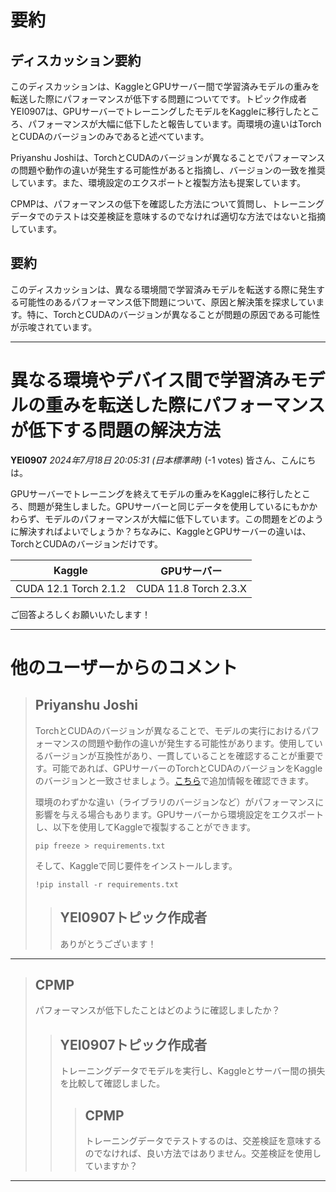 # 要約 
## ディスカッション要約

このディスカッションは、KaggleとGPUサーバー間で学習済みモデルの重みを転送した際にパフォーマンスが低下する問題についてです。トピック作成者YEI0907は、GPUサーバーでトレーニングしたモデルをKaggleに移行したところ、パフォーマンスが大幅に低下したと報告しています。両環境の違いはTorchとCUDAのバージョンのみであると述べています。

Priyanshu Joshiは、TorchとCUDAのバージョンが異なることでパフォーマンスの問題や動作の違いが発生する可能性があると指摘し、バージョンの一致を推奨しています。また、環境設定のエクスポートと複製方法も提案しています。

CPMPは、パフォーマンスの低下を確認した方法について質問し、トレーニングデータでのテストは交差検証を意味するのでなければ適切な方法ではないと指摘しています。

## 要約

このディスカッションは、異なる環境間で学習済みモデルを転送する際に発生する可能性のあるパフォーマンス低下問題について、原因と解決策を探求しています。特に、TorchとCUDAのバージョンが異なることが問題の原因である可能性が示唆されています。 


---
# 異なる環境やデバイス間で学習済みモデルの重みを転送した際にパフォーマンスが低下する問題の解決方法

**YEI0907** *2024年7月18日 20:05:31 (日本標準時)* (-1 votes)
皆さん、こんにちは。

GPUサーバーでトレーニングを終えてモデルの重みをKaggleに移行したところ、問題が発生しました。GPUサーバーと同じデータを使用しているにもかかわらず、モデルのパフォーマンスが大幅に低下しています。この問題をどのように解決すればよいでしょうか？ちなみに、KaggleとGPUサーバーの違いは、TorchとCUDAのバージョンだけです。

| Kaggle | GPUサーバー |
|---|---|
| CUDA 12.1 Torch 2.1.2 | CUDA 11.8 Torch 2.3.X |

ご回答よろしくお願いいたします！

---
# 他のユーザーからのコメント

> ## Priyanshu Joshi
> 
> TorchとCUDAのバージョンが異なることで、モデルの実行におけるパフォーマンスの問題や動作の違いが発生する可能性があります。使用しているバージョンが互換性があり、一貫していることを確認することが重要です。可能であれば、GPUサーバーのTorchとCUDAのバージョンをKaggleのバージョンと一致させましょう。[こちら](https://pytorch.org/get-started/locally/)で追加情報を確認できます。
> 
> 環境のわずかな違い（ライブラリのバージョンなど）がパフォーマンスに影響を与える場合もあります。GPUサーバーから環境設定をエクスポートし、以下を使用してKaggleで複製することができます。
> 
> ```
> pip freeze > requirements.txt
> 
> ```
> 
> そして、Kaggleで同じ要件をインストールします。
> 
> ```
> !pip install -r requirements.txt
> 
> ```
> 
> 
> 
> > ## YEI0907トピック作成者
> > 
> > ありがとうございます！
> > 
> > 
> > 
---
> ## CPMP
> 
> パフォーマンスが低下したことはどのように確認しましたか？
> 
> 
> 
> > ## YEI0907トピック作成者
> > 
> > トレーニングデータでモデルを実行し、Kaggleとサーバー間の損失を比較して確認しました。
> > 
> > 
> > 
> > > ## CPMP
> > > 
> > > トレーニングデータでテストするのは、交差検証を意味するのでなければ、良い方法ではありません。交差検証を使用していますか？
> > > 
> > > 
> > > 
---

